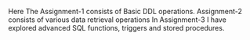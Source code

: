 Here The Assignment-1 consists of Basic DDL operations.
Assignment-2 consists of various data retrieval operations
In Assignment-3 I have explored advanced SQL functions, triggers and stored procedures.
